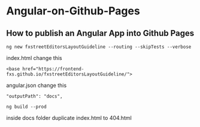 # Angular-on-Github-Pages
## How to publish an Angular App into Github Pages

    ng new fxstreetEditorsLayoutGuideline --routing --skipTests --verbose

index.html change this

    <base href="https://frontend-fxs.github.io/fxstreetEditorsLayoutGuideline/">
    
angular.json change this

    "outputPath": "docs",

    ng build --prod

inside docs folder duplicate  index.html  to 404.html
